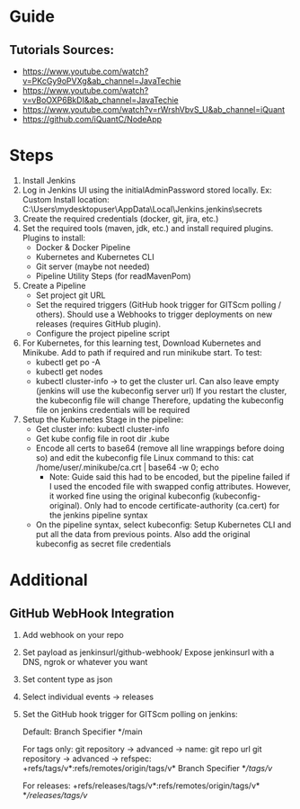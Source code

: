 # Guide

## Tutorials Sources:
- https://www.youtube.com/watch?v=PKcGy9oPVXg&ab_channel=JavaTechie
- https://www.youtube.com/watch?v=vBoOXP6BkDI&ab_channel=JavaTechie
- https://www.youtube.com/watch?v=rWrshVbvS_U&ab_channel=iQuant
- https://github.com/iQuantC/NodeApp

# Steps
1. Install Jenkins
2. Log in Jenkins UI using the initialAdminPassword stored locally. 
Ex: Custom Install location: C:\Users\mydesktopuser\AppData\Local\Jenkins\.jenkins\secrets
3. Create the required credentials (docker, git, jira, etc.)
4. Set the required tools (maven, jdk, etc.) and install required plugins. Plugins to install:
   - Docker & Docker Pipeline
   - Kubernetes and Kubernetes CLI
   - Git server (maybe not needed)
   - Pipeline Utility Steps (for readMavenPom)
5. Create a Pipeline
   - Set project git URL
   - Set the required triggers (GitHub hook trigger for GITScm polling / others). Should use a Webhooks to trigger deployments on new releases (requires GitHub plugin).
   - Configure the project pipeline script
6. For Kubernetes, for this learning test, Download Kubernetes and Minikube.
Add to path if required and run minikube start. To test:
   - kubectl get po -A
   - kubectl get nodes
   - kubectl cluster-info -> to get the cluster url. Can also leave empty (jenkins will use the kubeconfig server url)
If you restart the cluster, the kubeconfig file will change
Therefore, updating the kubeconfig file on jenkins credentials will be required
7. Setup the Kubernetes Stage in the pipeline:
   - Get cluster info:  kubectl cluster-info
   - Get kube config file in root dir .kube
   - Encode all certs to base64 (remove all line wrappings before doing so) and edit the kubeconfig file
Linux command to this: cat /home/user/.minikube/ca.crt | base64 -w 0; echo
     * Note: Guide said this had to be encoded, but the pipeline failed if I used the encoded file with swapped
     config attributes. However, it worked fine using the original kubeconfig (kubeconfig-original).
     Only had to encode certificate-authority (ca.cert) for the jenkins pipeline syntax
   - On the pipeline syntax, select kubeconfig: Setup Kubernetes CLI
and put all the data from previous points. Also add the original kubeconfig as secret file credentials

# Additional

## GitHub WebHook Integration

1. Add webhook on your repo
2. Set payload as jenkinsurl/github-webhook/
Expose jenkinsurl with a DNS, ngrok or whatever you want
3. Set content type as json
4. Select individual events -> releases
5. Set the GitHub hook trigger for GITScm polling on jenkins:

   Default:
   Branch Specifier */main

   For tags only:
   git repository -> advanced -> name: git repo url
   git repository -> advanced -> refspec: +refs/tags/v*:refs/remotes/origin/tags/v*
   Branch Specifier **/tags/v*
   
   For releases:
   +refs/releases/tags/v*:refs/remotes/origin/tags/v*
   **/releases/tags/v*